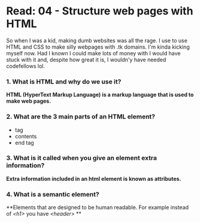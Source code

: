 # Read: 04 - Structure web pages with HTML 
So when I was a kid, making dumb websites was all the rage. I use to use HTML and CSS to make silly webpages with .tk domains. I'm kinda kicking myself now. Had I known I could make lots of money with I would have stuck with it and, despite how great it is, I wouldn'y have needed codefellows lol.

### 1. What is HTML and why do we use it?
**HTML (HyperText Markup Language) is a markup language that is used to make web pages.**

### 2. What are the 3 main parts of an HTML element?
* tag
* contents
* end tag

### 3. What is it called when you give an element extra information?
**Extra information included in an html element is known as attributes.**

### 4. What is a semantic element?
**Elements that are designed to be human readable. For example instead of *\<h1\>* you have *\<header\>* **


